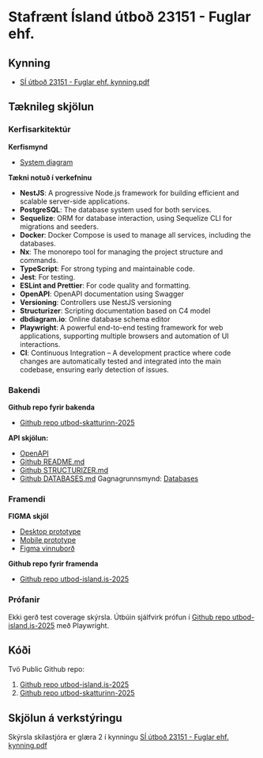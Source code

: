 # Stafrænt Ísland útboð 23151 - Fuglar ehf.

## Kynning
* [SÍ útboð 23151 - Fuglar ehf. kynning.pdf](./Kynning/SÍ%20útboð%2023151%20-%20Fuglar%20ehf%20kynning.pdf)

## Tæknileg skjölun
### Kerfisarkitektúr
**Kerfismynd**
* [System diagram](./System_Diagram/STRUCTURIZER.md)

**Tækni notuð í verkefninu**
* **NestJS**: A progressive Node.js framework for building efficient and scalable server-side applications.
* **PostgreSQL**: The database system used for both services.
* **Sequelize**: ORM for database interaction, using Sequelize CLI for migrations and seeders.
* **Docker**: Docker Compose is used to manage all services, including the databases.
* **Nx**: The monorepo tool for managing the project structure and commands.
* **TypeScript**: For strong typing and maintainable code.
* **Jest**: For testing.
* **ESLint and Prettier**: For code quality and formatting.
* **OpenAPI**: OpenAPI documentation using Swagger
* **Versioning**: Controllers use NestJS versioning
* **Structurizer**: Scripting documentation based on C4 model
* **dbdiagram.io**: Online database schema editor
* **Playwright**: A powerful end-to-end testing framework for web applications, supporting multiple browsers and automation of UI interactions.
* **CI**: Continuous Integration – A development practice where code changes are automatically tested and integrated into the main codebase, ensuring early detection of issues. 

### Bakendi
**Github repo fyrir bakenda**
* [Github repo utbod-skatturinn-2025](https://github.com/Fuglar-ehf/utbod-skatturinn-2025)
  
**API skjölun:** 
  * [OpenAPI](./OpenAPI/OPENAPI.md)
  * [Github README.md](../README.md)
  * [Github STRUCTURIZER.md](../docs/STRUCTURIZER.md)
  * [Github DATABASES.md](../docs/DATABASES.md)
  Gagnagrunnsmynd: [Databases](./Database/DATABASES.md)

### Framendi
**FIGMA skjöl**
* [Desktop prototype](https://www.figma.com/proto/1h6EXOaujYnOrwW611e1wZ/Fuglar-x-Metall-%C3%BAbo%C3%B0sverkefni?page-id=1%3A62&node-id=6-2287&viewport=1373%2C-357%2C0.07&t=0FnwM3gKUPczXZvY-1&scaling=scale-down&content-scaling=fixed&starting-point-node-id=6%3A2287)
* [Mobile prototype](https://www.figma.com/proto/1h6EXOaujYnOrwW611e1wZ/Fuglar-x-Metall-%C3%BAbo%C3%B0sverkefni?page-id=178%3A12111&node-id=114-13227&viewport=-3649%2C-4459%2C0.49&t=VmpKOXb5wQSoXJIv-1&scaling=scale-down&content-scaling=fixed&starting-point-node-id=114%3A13227)
* [Figma vinnuborð](https://www.figma.com/design/1h6EXOaujYnOrwW611e1wZ/Fuglar-x-Metall-%C3%BAbo%C3%B0sverkefni?node-id=1-62&t=yMJgQBrat1bYsftt-1)

**Github repo fyrir framenda**
* [Github repo utbod-island.is-2025](https://github.com/Fuglar-ehf/utbod-island.is-2025)

### Prófanir
  Ekki gerð test coverage skýrsla. Útbúin sjálfvirk prófun í [Github repo utbod-island.is-2025](https://github.com/Fuglar-ehf/utbod-island.is-2025) með Playwright.

## Kóði
Tvö Public Github repo:
1. [Github repo utbod-island.is-2025](https://github.com/Fuglar-ehf/utbod-island.is-2025)
2. [Github repo utbod-skatturinn-2025](https://github.com/Fuglar-ehf/utbod-skatturinn-2025)


## Skjölun á verkstýringu
Skýrsla skilastjóra er glæra 2 í kynningu [SÍ útboð 23151 - Fuglar ehf. kynning.pdf](./Kynning/SÍ%20útboð%2023151%20-%20Fuglar%20ehf%20kynning.pdf)

